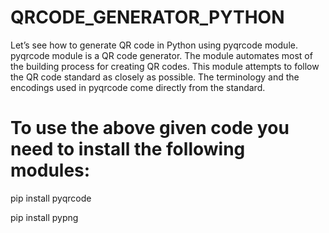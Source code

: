 # QRCODE_GENERATOR_PYTHON
Let’s see how to generate QR code in Python using pyqrcode module.  pyqrcode module is a QR code generator. The module automates most of the building process for creating QR codes. This module attempts to follow the QR code standard as closely as possible. The terminology and the encodings used in pyqrcode come directly from the standard.

# To use the above given code you need to install the following modules:

pip install pyqrcode

pip install pypng
